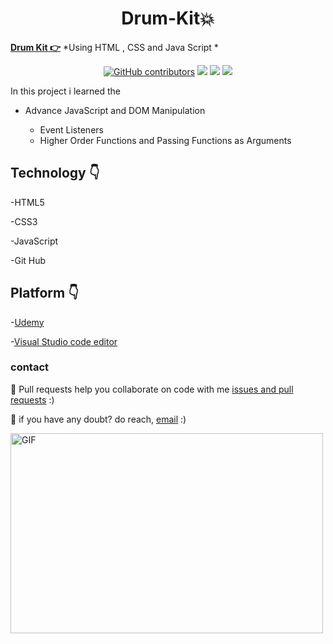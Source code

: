 

<h1 align="center"> Drum-Kit💥</h1>

**[Drum Kit  👉](https://github.com/mukeshdani/Drum-Kit-)** *Using HTML , CSS and Java Script *

<div align="center">

<a href="https://github.com/mukeshdani/Drum-Kit-"><img alt="GitHub contributors" src="https://img.shields.io/github/contributors/mukeshdani/Drum-Kit-?color=2b9348"></a>
<a href="https://github.com/mukeshdani/Drum-Kit-"><img src="https://img.shields.io/badge/language-HTML5-green.svg"></a>
  <a href="https://github.com/mukeshdani/Drum-Kit-"><img src="https://img.shields.io/badge/language-CSS3-green.svg"></a>
  <a href="https://github.com/mukeshdani/Drum-Kit-"><img src="https://img.shields.io/badge/language-JavaScript-green.svg"></a>

</div>

In this project i learned the
* Advance JavaScript and DOM Manipulation 

   * Event Listeners
   * Higher Order Functions and Passing Functions as Arguments 

## Technology 👇
-HTML5

-CSS3

-JavaScript

-Git Hub 
 ## Platform 👇


-[Udemy](https://www.udemy.com/)

-[Visual Studio code editor](https://code.visualstudio.com/)

### contact 
💼 Pull requests help you collaborate on code with me [issues and pull requests](https://github.com/mukeshdani/Drum-Kit-/pulls) :)

 💼 if you have any doubt? do reach, [email](mailto:mukeshdani00@gmail.com) :)



<img align="center" alt="GIF" src="images/giphy.gif" width="500" height="320" />


